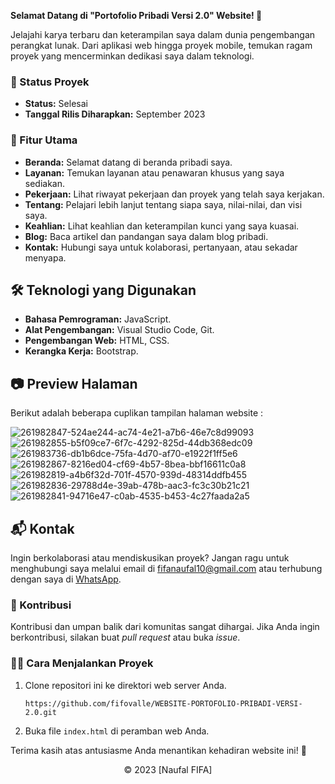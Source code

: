 **Selamat Datang di "Portofolio Pribadi Versi 2.0" Website! 🚀**

Jelajahi karya terbaru dan keterampilan saya dalam dunia pengembangan perangkat lunak. Dari aplikasi web hingga proyek mobile, temukan ragam proyek yang mencerminkan dedikasi saya dalam teknologi.

### 🚧 Status Proyek

- **Status:** Selesai
- **Tanggal Rilis Diharapkan:** September 2023

### 🚀 Fitur Utama

- **Beranda:** Selamat datang di beranda pribadi saya.
- **Layanan:** Temukan layanan atau penawaran khusus yang saya sediakan.
- **Pekerjaan:** Lihat riwayat pekerjaan dan proyek yang telah saya kerjakan.
- **Tentang:** Pelajari lebih lanjut tentang siapa saya, nilai-nilai, dan visi saya.
- **Keahlian:** Lihat keahlian dan keterampilan kunci yang saya kuasai.
- **Blog:** Baca artikel dan pandangan saya dalam blog pribadi.
- **Kontak:** Hubungi saya untuk kolaborasi, pertanyaan, atau sekadar menyapa.

## 🛠️ Teknologi yang Digunakan

- **Bahasa Pemrograman:** JavaScript.
- **Alat Pengembangan:** Visual Studio Code, Git.
- **Pengembangan Web:** HTML, CSS.
- **Kerangka Kerja:** Bootstrap.

## 📷 Preview Halaman

Berikut adalah beberapa cuplikan tampilan halaman website :

![261982847-524ae244-ac74-4e21-a7b6-46e7c8d99093](https://github.com/fifovalle/WEBSITE-PORTOFOLIO-PRIBADI-VERSI-2.0/assets/90078068/a86f061f-8572-40d2-b134-f478c6c1343f)
![261982855-b5f09ce7-6f7c-4292-825d-44db368edc09](https://github.com/fifovalle/WEBSITE-PORTOFOLIO-PRIBADI-VERSI-2.0/assets/90078068/232726ab-4c20-4f0e-8513-dac0ff13c93c)
![261983736-db1b6dce-75fa-4d70-af70-e1922f1ff5e6](https://github.com/fifovalle/WEBSITE-PORTOFOLIO-PRIBADI-VERSI-2.0/assets/90078068/1ee33d67-8127-4c12-861d-d0884dc26b18)
![261982867-8216ed04-cf69-4b57-8bea-bbf16611c0a8](https://github.com/fifovalle/WEBSITE-PORTOFOLIO-PRIBADI-VERSI-2.0/assets/90078068/ba8bcbec-9365-4bfa-844b-2b496ecd1cd2)
![261982819-a4b6f32d-701f-4570-939d-48314ddfb455](https://github.com/fifovalle/WEBSITE-PORTOFOLIO-PRIBADI-VERSI-2.0/assets/90078068/f0b0424e-c71e-4b1e-938a-46e3570c7033)
![261982836-29788d4e-39ab-478b-aac3-fc3c30b21c21](https://github.com/fifovalle/WEBSITE-PORTOFOLIO-PRIBADI-VERSI-2.0/assets/90078068/7f7eec76-3f4f-4e4a-b466-6816247f1cd0)
![261982841-94716e47-c0ab-4535-b453-4c27faada2a5](https://github.com/fifovalle/WEBSITE-PORTOFOLIO-PRIBADI-VERSI-2.0/assets/90078068/4c263203-3ca7-45f6-945b-7851c67a30c5)

## 📬 Kontak

Ingin berkolaborasi atau mendiskusikan proyek? Jangan ragu untuk menghubungi saya melalui email di [fifanaufal10@gmail.com](mailto:fifanaufal10@gmail.com) atau terhubung dengan saya di [WhatsApp](https://wa.me/+6281223652490).

### 🙏 Kontribusi

Kontribusi dan umpan balik dari komunitas sangat dihargai. Jika Anda ingin berkontribusi, silakan buat _pull request_ atau buka _issue_.

### 👨‍💻 Cara Menjalankan Proyek

1. Clone repositori ini ke direktori web server Anda.

   ```
   https://github.com/fifovalle/WEBSITE-PORTOFOLIO-PRIBADI-VERSI-2.0.git
   ```
   
2. Buka file `index.html` di peramban web Anda.

Terima kasih atas antusiasme Anda menantikan kehadiran website ini! 🙌

<div align="center">
  &copy; 2023 [Naufal FIFA]
</div>
